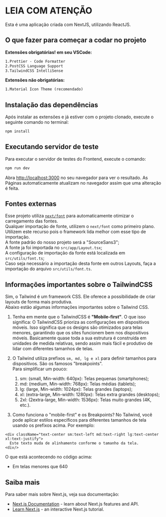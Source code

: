 # LEIA COM ATENÇÃO

Esta é uma aplicação criada com NextJS, utilizando ReactJS.

## O que fazer para começar a codar no projeto

**Extensões obrigatórias! em seu VSCode:**

```txt
1.Prettier - Code Formatter
2.PostCSS Language Support
3.TailwindCSS IntelliSense
```

**Extensões não obrigatórias:**

```txt
1.Material Icon Theme (recomendado)
```

## Instalação das dependências

Após instalar as extensões e já estiver com o projeto clonado, execute o seguinte comando no terminal:

```bash
npm install
```

## Executando servidor de teste

Para executar o servidor de testes do Frontend, execute o comando:

```bash
npm run dev
```

Abra [http://localhost:3000](http://localhost:3000) no seu navegador para ver o resultado.
As Páginas automaticamente atualizam no navegador assim que uma alteração é feita.

## Fontes externas

Esse projeto utiliza [`next/font`](https://nextjs.org/docs/app/building-your-application/optimizing/fonts) para automaticamente otimizar o carregamento das fontes.\
Qualquer importação de fonte, utilizem o `next/font` como primeiro plano. Utilizem este recurso pois o framework lida melhor com esse tipo de importação.\
A fonte padrão do nosso projeto será a "SourceSans3";\
A fonte ja foi importada no `src/app/Layout.tsx`;\
A configuração de importação da fonte está localizada em `src/utils/font.ts`;\
Caso seja necessário a importação desta fonte em outros Layouts, faça a importação do arquivo `src/utils/font.ts`.

## Informações importantes sobre o TailwindCSS

Sim, o Tailwind é um framework CSS. Ele oferece a possibilidade de criar layouts de forma mais produtiva.\
Abaixo estão algumas informações importantes sobre o Tailwind CSS.

1. Tenha em mente que o TailwindCSS é **"Mobile-first"**. O que isso significa:
   O TailwindCSS prioriza as configurações em dispositivos móveis. Isso significa que os designs são otimizados para telas menores, garantindo que os sites funcionem bem nos dispositivos móveis. Basicamente quase toda a sua estrutura é construída em unidades de medida relativas, sendo assim mais fácil e produtivo de lidar com diferentes tamanhos de telas.
2. O Tailwind utiliza prefixos `sm, md, lg e xl` para definir tamanhos para dispositivos. São os famosos "breakpoints".\
   Para simplificar um pouco:

   1. sm: (small, Min-width: 640px): Telas pequenas (smartphones);
   2. md: (medium, Min-width: 768px): Telas médias (tablets);
   3. lg: (large, Min-width: 1024px): Telas grandes (laptops);
   4. xl: (extra-large, Min-width: 1280px): Telas extra grandes (desktops);
   5. 2xl: (2extra-large, Min-width: 1536px): Telas muito grandes (4K, etc.).

3. Como funciona o "mobile-first" e os Breakpoints?
   No Tailwind, você pode aplicar estilos específicos para diferentes tamanhos de tela usando os prefixos acima. Por exemplo:

```tsx
<div className="text-center sm:text-left md:text-right lg:text-center xl:text-justify">
  Este texto muda de alinhamento conforme o tamanho da tela.
<div/>
```

O que está acontecendo no código acima:

- Em telas menores que 640

## Saiba mais

Para saber mais sobre Next.js, veja sua documentação:

- [Next.js Documentation](https://nextjs.org/docs) - learn about Next.js features and API.
- [Learn Next.js](https://nextjs.org/learn) - an interactive Next.js tutorial.
